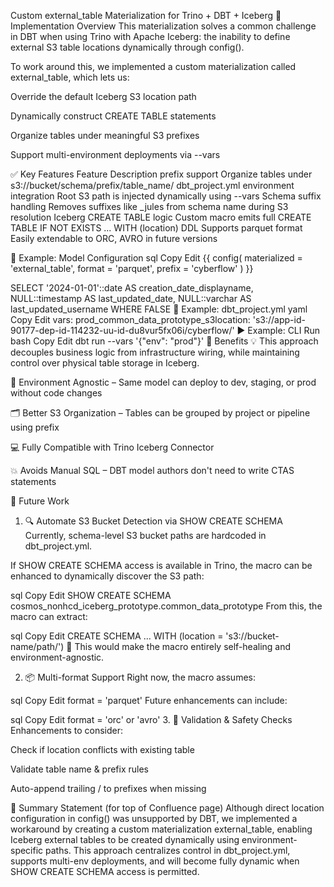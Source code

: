 Custom external_table Materialization for Trino + DBT + Iceberg
🔧 Implementation Overview
This materialization solves a common challenge in DBT when using Trino with Apache Iceberg: the inability to define external S3 table locations dynamically through config().

To work around this, we implemented a custom materialization called external_table, which lets us:

Override the default Iceberg S3 location path

Dynamically construct CREATE TABLE statements

Organize tables under meaningful S3 prefixes

Support multi-environment deployments via --vars

✅ Key Features
Feature	Description
prefix support	Organize tables under s3://bucket/schema/prefix/table_name/
dbt_project.yml environment integration	Root S3 path is injected dynamically using --vars
Schema suffix handling	Removes suffixes like _jules from schema name during S3 resolution
Iceberg CREATE TABLE logic	Custom macro emits full CREATE TABLE IF NOT EXISTS ... WITH (location) DDL
Supports parquet format	Easily extendable to ORC, AVRO in future versions

📁 Example: Model Configuration
sql
Copy
Edit
{{ config(
   materialized = 'external_table',
   format = 'parquet',
   prefix = 'cyberflow'
) }}

SELECT
  '2024-01-01'::date AS creation_date_displayname,
  NULL::timestamp AS last_updated_date,
  NULL::varchar AS last_updated_username
WHERE FALSE
📁 Example: dbt_project.yml
yaml
Copy
Edit
vars:
  prod_common_data_prototype_s3location: 's3://app-id-90177-dep-id-114232-uu-id-du8vur5fx06i/cyberflow/'
▶ Example: CLI Run
bash
Copy
Edit
dbt run --vars '{"env": "prod"}'
🚀 Benefits
💡 This approach decouples business logic from infrastructure wiring, while maintaining control over physical table storage in Iceberg.

🔄 Environment Agnostic – Same model can deploy to dev, staging, or prod without code changes

🗂️ Better S3 Organization – Tables can be grouped by project or pipeline using prefix

💻 Fully Compatible with Trino Iceberg Connector

💥 Avoids Manual SQL – DBT model authors don't need to write CTAS statements

🔭 Future Work
1. 🔍 Automate S3 Bucket Detection via SHOW CREATE SCHEMA
Currently, schema-level S3 bucket paths are hardcoded in dbt_project.yml.

If SHOW CREATE SCHEMA access is available in Trino, the macro can be enhanced to dynamically discover the S3 path:

sql
Copy
Edit
SHOW CREATE SCHEMA cosmos_nonhcd_iceberg_prototype.common_data_prototype
From this, the macro can extract:

sql
Copy
Edit
CREATE SCHEMA ... WITH (location = 's3://bucket-name/path/')
🔄 This would make the macro entirely self-healing and environment-agnostic.

2. 📦 Multi-format Support
Right now, the macro assumes:

sql
Copy
Edit
format = 'parquet'
Future enhancements can include:

sql
Copy
Edit
format = 'orc' or 'avro'
3. 🔐 Validation & Safety Checks
Enhancements to consider:

Check if location conflicts with existing table

Validate table name & prefix rules

Auto-append trailing / to prefixes when missing

📝 Summary Statement (for top of Confluence page)
Although direct location configuration in config() was unsupported by DBT, we implemented a workaround by creating a custom materialization external_table, enabling Iceberg external tables to be created dynamically using environment-specific paths. This approach centralizes control in dbt_project.yml, supports multi-env deployments, and will become fully dynamic when SHOW CREATE SCHEMA access is permitted.
